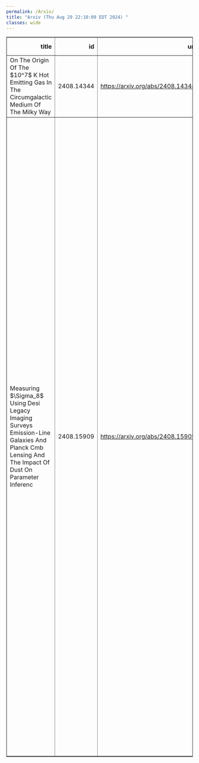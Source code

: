 ```yaml
---
permalink: /Arxiv/
title: "Arxiv (Thu Aug 29 22:10:09 EDT 2024) "
classes: wide
---
```

<table border="1" class="dataframe">
  <thead>
    <tr style="text-align: right;">
      <th>title</th>
      <th>id</th>
      <th>url</th>
      <th>authors</th>
      <th>Local Authors</th>
    </tr>
  </thead>
  <tbody>
    <tr>
      <td>On The Origin Of The $10^7$ K Hot Emitting Gas In The Circumgalactic   Medium Of The Milky Way</td>
      <td>2408.14344</td>
      <td><a href="https://arxiv.org/abs/2408.14344" target="_blank">https://arxiv.org/abs/2408.14344</a></td>
      <td>Mukesh Singh Bisht, Biman B. Nath, Smita Mathur</td>
      <td>Smita Mathur</td>
    </tr>
    <tr>
      <td>Measuring $\Sigma_8$ Using Desi Legacy Imaging Surveys Emission-Line   Galaxies And Planck Cmb Lensing And The Impact Of Dust On Parameter Inferenc</td>
      <td>2408.15909</td>
      <td><a href="https://arxiv.org/abs/2408.15909" target="_blank">https://arxiv.org/abs/2408.15909</a></td>
      <td>Tanveer Karim, Sukhdeep Singh, Mehdi Rezaie, Daniel Eisenstein, Boryana Hadzhiyska, Joshua S. Speagle, Jessica Nicole Aguilar, Steven Ahlen, David Brooks, Todd Claybaugh, Axel De La Macorra, Simone Ferraro, Jaime E. Forero-Romero, Enrique Gaztañaga, Satya Gontcho A Gontcho, Gaston Gutierrez, Julien Guy, Klaus Honscheid, Stephanie Juneau, David Kirkby, Alex Krolewski, Andrew Lambert, Martin Landriau, Michael Levi, Aaron Meisner, Ramon Miquel, John Moustakas, Andrea Muñoz-Gutiérrez, Adam Myers, Gustavo Niz, Nathalie Palanque Delabrouille, Will Percival, Francisco Prada, Graziano Rossi, Eusebio Sanchez, Edward Schlafly, David Schlegel, Michael Schubnell, David Sprayberry, Gregory Tarlé, Benjamin Alan Weaver, Hu Zou</td>
      <td>Klaus Honscheid</td>
    </tr>
  </tbody>
</table>